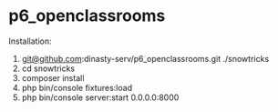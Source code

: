 # p6_openclassrooms
Installation: 
1) git@github.com:dinasty-serv/p6_openclassrooms.git ./snowtricks
2) cd snowtricks
3) composer install
4) php bin/console fixtures:load
5) php bin/console server:start 0.0.0.0:8000
